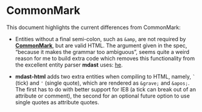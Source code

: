# CommonMark

This document highlights the current differences from CommonMark:

*   Entities without a final semi-colon, such as `&amp`, are not
    required by [**CommonMark**](http://spec.commonmark.org/0.20/#example-248),
    but are valid HTML. The argument given in the spec, “because it makes
    the grammar too ambiguous”, seems quite a weird reason for me
    to build extra code which removes this functionality from the excellent
    entity parser **mdast** uses: [he](https://github.com/mathiasbynens/he).

*   **mdast-html** adds two extra entities when compiling to HTML,
    namely, `` ` `` (tick) and `'` (single quote), which are rendered
    as `&grave;` and `&apos;`. The first has to do with better support
    for IE8 (a tick can break out of an attribute or comment), the second
    for an optional future option to use single quotes as attribute
    quotes.
